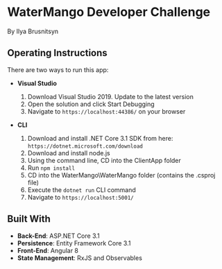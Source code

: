 ﻿# WaterMango Developer Challenge
By Ilya Brusnitsyn
## Operating Instructions
There are two ways to run this app:

- **Visual Studio**
    1. Download Visual Studio 2019. Update to the latest version
    2. Open the solution and click Start Debugging
    3. Navigate to `https://localhost:44386/` on your browser

- **CLI**
    1. Download and install .NET Core 3.1 SDK from here: `https://dotnet.microsoft.com/download`
    2. Download and install node.js
    3. Using the command line, CD into the ClientApp folder
    4. Run `npm install`
    5. CD into the WaterMango\WaterMango folder (contains the .csproj file)
    6. Execute the `dotnet run` CLI command
    7. Navigate to `https://localhost:5001/`


## Built With
* **Back-End**: ASP.NET Core 3.1
* **Persistence**: Entity Framework Core 3.1
* **Front-End**: Angular 8
* **State Management**: RxJS and Observables
